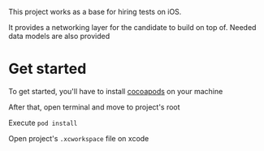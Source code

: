 This project works as a base for hiring tests on iOS. 

It provides a networking layer for the candidate to build on top of. Needed data models are also provided

# Get started

To get started, you'll have to install [cocoapods](https://cocoapods.org/) on your machine

After that, open terminal and move to project's root

Execute `pod install`

Open project's `.xcworkspace` file on xcode